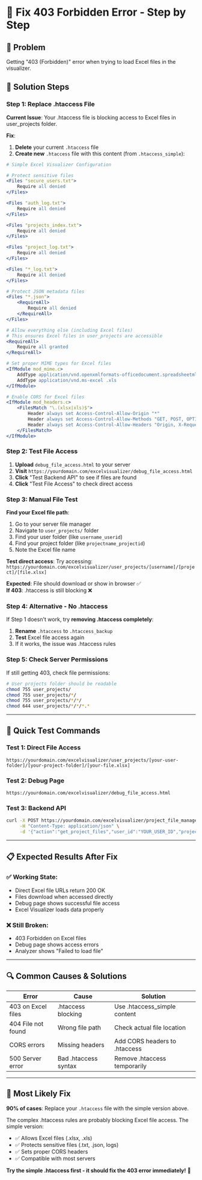 # 🚨 Fix 403 Forbidden Error - Step by Step

## 🎯 Problem
Getting "403 (Forbidden)" error when trying to load Excel files in the visualizer.

## 🔧 Solution Steps

### **Step 1: Replace .htaccess File**

**Current Issue**: Your .htaccess file is blocking access to Excel files in user_projects folder.

**Fix**: 
1. **Delete** your current `.htaccess` file
2. **Create new** `.htaccess` file with this content (from `.htaccess_simple`):

```apache
# Simple Excel Visualizer Configuration

# Protect sensitive files
<Files "secure_users.txt">
    Require all denied
</Files>

<Files "auth_log.txt">
    Require all denied
</Files>

<Files "projects_index.txt">
    Require all denied
</Files>

<Files "project_log.txt">
    Require all denied
</Files>

<Files "*_log.txt">
    Require all denied
</Files>

# Protect JSON metadata files
<Files "*.json">
    <RequireAll>
        Require all denied
    </RequireAll>
</Files>

# Allow everything else (including Excel files)
# This ensures Excel files in user_projects are accessible
<RequireAll>
    Require all granted
</RequireAll>

# Set proper MIME types for Excel files
<IfModule mod_mime.c>
    AddType application/vnd.openxmlformats-officedocument.spreadsheetml.sheet .xlsx
    AddType application/vnd.ms-excel .xls
</IfModule>

# Enable CORS for Excel files
<IfModule mod_headers.c>
    <FilesMatch "\.(xlsx|xls)$">
        Header always set Access-Control-Allow-Origin "*"
        Header always set Access-Control-Allow-Methods "GET, POST, OPTIONS"
        Header always set Access-Control-Allow-Headers "Origin, X-Requested-With, Content-Type, Accept"
    </FilesMatch>
</IfModule>
```

### **Step 2: Test File Access**

1. **Upload** `debug_file_access.html` to your server
2. **Visit** `https://yourdomain.com/excelvisualizer/debug_file_access.html`
3. **Click** "Test Backend API" to see if files are found
4. **Click** "Test File Access" to check direct access

### **Step 3: Manual File Test**

**Find your Excel file path**:
1. Go to your server file manager
2. Navigate to `user_projects/` folder
3. Find your user folder (like `username_userid`)
4. Find your project folder (like `projectname_projectid`)
5. Note the Excel file name

**Test direct access**:
Try accessing: `https://yourdomain.com/excelvisualizer/user_projects/[username]/[project]/[file.xlsx]`

**Expected**: File should download or show in browser ✅  
**If 403**: .htaccess is still blocking ❌

### **Step 4: Alternative - No .htaccess**

If Step 1 doesn't work, try **removing .htaccess completely**:

1. **Rename** `.htaccess` to `.htaccess_backup`
2. **Test** Excel file access again
3. If it works, the issue was .htaccess rules

### **Step 5: Check Server Permissions**

If still getting 403, check file permissions:

```bash
# User projects folder should be readable
chmod 755 user_projects/
chmod 755 user_projects/*/
chmod 755 user_projects/*/*/
chmod 644 user_projects/*/*/*.*
```

---

## 🧪 Quick Test Commands

### **Test 1: Direct File Access**
```
https://yourdomain.com/excelvisualizer/user_projects/[your-user-folder]/[your-project-folder]/[your-file.xlsx]
```

### **Test 2: Debug Page**
```
https://yourdomain.com/excelvisualizer/debug_file_access.html
```

### **Test 3: Backend API**
```bash
curl -X POST https://yourdomain.com/excelvisualizer/project_file_manager.php \
     -H "Content-Type: application/json" \
     -d '{"action":"get_project_files","user_id":"YOUR_USER_ID","project_id":"YOUR_PROJECT_ID"}'
```

---

## 📋 Expected Results After Fix

### **✅ Working State**:
- Direct Excel file URLs return 200 OK
- Files download when accessed directly
- Debug page shows successful file access
- Excel Visualizer loads data properly

### **❌ Still Broken**:
- 403 Forbidden on Excel files
- Debug page shows access errors
- Analyzer shows "Failed to load file"

---

## 🔍 Common Causes & Solutions

| **Error** | **Cause** | **Solution** |
|-----------|-----------|--------------|
| 403 on Excel files | .htaccess blocking | Use .htaccess_simple content |
| 404 File not found | Wrong file path | Check actual file location |
| CORS errors | Missing headers | Add CORS headers to .htaccess |
| 500 Server error | Bad .htaccess syntax | Remove .htaccess temporarily |

---

## 🚀 Most Likely Fix

**90% of cases**: Replace your `.htaccess` file with the simple version above.

The complex .htaccess rules are probably blocking Excel file access. The simple version:
- ✅ Allows Excel files (.xlsx, .xls)
- ✅ Protects sensitive files (.txt, .json, logs)
- ✅ Sets proper CORS headers
- ✅ Compatible with most servers

**Try the simple .htaccess first - it should fix the 403 error immediately!** 🎯